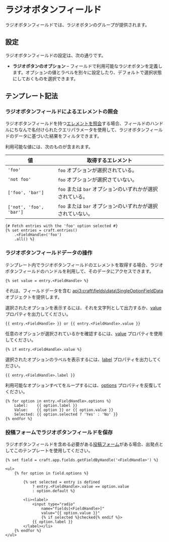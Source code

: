 # ラジオボタンフィールド

ラジオボタンフィールドでは、ラジオボタンのグループが提供されます。

## 設定

ラジオボタンフィールドの設定は、次の通りです。

* **ラジオボタンのオプション** – フィールドで利用可能なラジオボタンを定義します。オプションの値とラベルを別々に設定したり、デフォルトで選択状態にしておくものを選択できます。

## テンプレート記法

### ラジオボタンフィールドによるエレメントの照会

ラジオボタンフィールドを持つ[エレメントを照会](dev/element-queries/README.md)する場合、フィールドのハンドルにちなんで名付けられたクエリパラメータを使用して、ラジオボタンフィールドのデータに基づいた結果をフィルタできます。

利用可能な値には、次のものが含まれます。

| 値                       | 取得するエレメント                            |
| ----------------------- | ------------------------------------ |
| `'foo'`                 | `foo` オプションが選択されている。                 |
| `'not foo'`             | `foo` オプションが選択さていない。                 |
| `['foo', 'bar']`        | `foo` または `bar` オプションのいずれかが選択されている。  |
| `['not', 'foo', 'bar']` | `foo` または `bar` オプションのいずれかが選択されていない。 |

```twig
{# Fetch entries with the 'foo' option selected #}
{% set entries = craft.entries()
    .<FieldHandle>('foo')
    .all() %}
```

### ラジオボタンフィールドデータの操作

テンプレート内でラジオボタンフィールドのエレメントを取得する場合、ラジオボタンフィールドのハンドルを利用して、そのデータにアクセスできます。

```twig
{% set value = entry.<FieldHandle> %}
```

それは、フィールドデータを含む <api3:craft\fields\data\SingleOptionFieldData> オブジェクトを提供します。

選択されたオプションを表示するには、それを文字列として出力するか、[value](api3:craft\fields\data\SingleOptionFieldData::$value) プロパティを出力してください。

```twig
{{ entry.<FieldHandle> }} or {{ entry.<FieldHandle>.value }}
```

任意のオプションが選択されているかを確認するには、[value](api3:craft\fields\data\SingleOptionFieldData::$value) プロパティを使用してください。

```twig
{% if entry.<FieldHandle>.value %}
```

選択されたオプションのラベルを表示するには、[label](api3:craft\fields\data\SingleOptionFieldData::$label) プロパティを出力してください。

```twig
{{ entry.<FieldHandle>.label }}
```

利用可能なオプションすべてをループするには、[options](api3:craft\fields\data\SingleOptionFieldData::getOptions()) プロパティを反復してください。

```twig
{% for option in entry.<FieldHandle>.options %}
    Label:    {{ option.label }}
    Value:    {{ option }} or {{ option.value }}
    Selected: {{ option.selected ? 'Yes' : 'No' }}
{% endfor %}
```

### 投稿フォームでラジオボタンフィールドを保存

ラジオボタンフィールドを含める必要がある[投稿フォーム](dev/examples/entry-form.md)がある場合、出発点としてこのテンプレートを使用してください。

```twig
{% set field = craft.app.fields.getFieldByHandle('<FieldHandle>') %}

<ul>
    {% for option in field.options %}

        {% set selected = entry is defined
            ? entry.<FieldHandle>.value == option.value
            : option.default %}

        <li><label>
            <input type="radio"
                name="fields[<FieldHandle>]"
                value="{{ option.value }}"
                {% if selected %}checked{% endif %}>
            {{ option.label }}
        </label></li>
    {% endfor %}
</ul>
```
